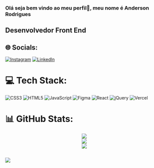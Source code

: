 ### Olá seja bem vindo ao meu perfil👋, meu nome é Anderson  Rodrigues
## Desenvolvedor Front End

## 🌐 Socials:
[![Instagram](https://img.shields.io/badge/Instagram-%23E4405F.svg?logo=Instagram&logoColor=white)](https://www.instagram.com/anderson.souza.r) [![LinkedIn](https://img.shields.io/badge/LinkedIn-%230077B5.svg?logo=linkedin&logoColor=white)](https://www.linkedin.com/in/anderson-rodrigues-s) 

# 💻 Tech Stack:
![CSS3](https://img.shields.io/badge/css3-%231572B6.svg?style=for-the-badge&logo=css3&logoColor=white) ![HTML5](https://img.shields.io/badge/html5-%23E34F26.svg?style=for-the-badge&logo=html5&logoColor=white) ![JavaScript](https://img.shields.io/badge/javascript-%23323330.svg?style=for-the-badge&logo=javascript&logoColor=%23F7DF1E) 	![Figma](https://img.shields.io/badge/figma-%23F24E1E.svg?style=for-the-badge&logo=figma&logoColor=white) ![React](https://img.shields.io/badge/react-%2320232a.svg?style=for-the-badge&logo=react&logoColor=%2361DAFB) ![jQuery](https://img.shields.io/badge/jquery-%230769AD.svg?style=for-the-badge&logo=jquery&logoColor=white) ![Vercel](https://img.shields.io/badge/vercel-%23000000.svg?style=for-the-badge&logo=vercel&logoColor=white)
# 📊 GitHub Stats:

<div align="center">
  
![](https://github-readme-stats.vercel.app/api?username=AndersonRodrigs&theme=react&hide_border=false&include_all_commits=false&count_private=false)<br/>
![](https://github-readme-streak-stats.herokuapp.com/?user=AndersonRodrigs&theme=react&hide_border=false)<br/>
![](https://github-readme-stats.vercel.app/api/top-langs/?username=AndersonRodrigs&theme=react&hide_border=false&include_all_commits=false&count_private=false&layout=compact)
  
</div>

##

[![](https://visitcount.itsvg.in/api?id=AndersonRodrigs&icon=0&color=0)](https://visitcount.itsvg.in)
